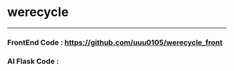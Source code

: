 # werecycle
----
### FrontEnd Code : https://github.com/uuu0105/werecycle_front
### AI Flask Code : 
